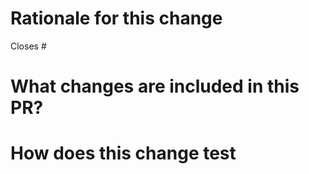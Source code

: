 # Rationale for this change

Closes #
<!---
 Why are you proposing this change? If this is already explained clearly in the issue, then this section is not needed.
 Explaining clearly why changes are proposed helps reviewers understand your changes and offer better suggestions for fixes.
-->

# What changes are included in this PR?

<!---
There is no need to duplicate the description in the issue here, but it is sometimes worth providing a summary of the individual changes in this PR to help reviewers understand the structure.
-->

# How does this change test

<!--
Please describe how you test this change (like by unit test case, integration test or some other ways) if this change has touched the code.
-->
